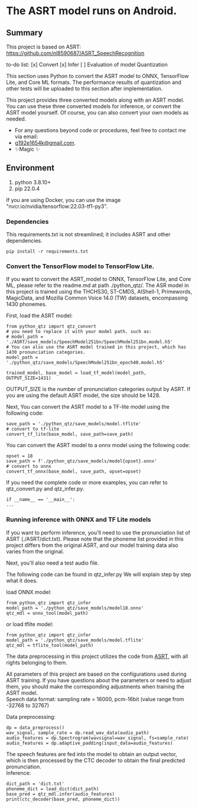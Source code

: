 # The ASRT model runs on Android.
## Summary
This project is based on ASRT:  
https://github.com/nl8590687/ASRT_SpeechRecognition

to-do list:
[x] Convert
[x] Infer
[ ] Evaluation of model Quantization

This section uses Python to convert the ASRT model to ONNX, TensorFlow Lite, and Core ML formats. The performance results of quantization and other tests will be uploaded to this section after implementation.  


This project provides three converted models along with an ASRT model. You can use these three converted models for inference, or convert the ASRT model yourself. Of course, you can also convert your own models as needed.  

- For any questions beyond code or procedures, feel free to contact me via email: 
- g192e1654k@gmail.com.
- ✨Magic ✨

## Environment
1. python 3.8.10+
2. pip 22.0.4

If you are using Docker, you can use the image "nvcr.io/nvidia/tensorflow:22.03-tf1-py3".  


### Dependencies
This requirements.txt is not streamlined; it includes ASRT and other dependencies.  
```
pip install -r requirements.txt
```

### Convert the TensorFlow model to TensorFlow Lite.
If you want to convert the ASRT_model to ONNX, TensorFlow Lite, and Core ML, please refer to the readme.md at path ./python_qtz/.
The ASR model in this project is trained using the THCHS30, ST-CMDS, AIShell-1, Primewords, MagicData, and Mozilla Common Voice 14.0 (TW) datasets, encompassing 1430 phonemes.  


First, load the ASRT model:
```
from python_qtz import qtz_convert
# you need to replace it with your model path. such as:
# model_path = './ASRT/save_models/SpeechModel251bn/SpeechModel251bn.model.h5'
# You can also use the ASRT model trained in this project, which has 1430 pronunciation categories.
model_path = './python_qtz/save_models/SpeechModel251bn_epoch40.model.h5'

trained_model, base_model = load_tf_model(model_path, OUTPUT_SIZE=1431)
```
OUTPUT_SIZE is the number of pronunciation categories output by ASRT. If you are using the default ASRT model, the size should be 1428.  

Next, You can convert the ASRT model to a TF-lite model using the following code:
```
save_path = './python_qtz/save_models/model.tflite'
# convert to tf-lite
convert_tf_lite(base_model, save_path=save_path)
```

You can convert the ASRT model to a onnx model using the following code:
```
opset = 18
save_path = f'./python_qtz/save_models/model{opset}.onnx'
# convert to onnx
convert_tf_onnx(base_model, save_path, opset=opset)
```

If you need the complete code or more examples, you can refer to qtz_convert.py and qtz_infer.py.  
```
if __name__ == '__main__':
...
```  

### Running inference with ONNX and TF Lite models
If you want to perform inference, you'll need to use the pronunciation list of ASRT (./ASRT/dict.txt). Please note that the phoneme list provided in this project differs from the original ASRT, and our model training data also varies from the original.  

Next, you'll also need a test audio file.   

The following code can be found in qtz_infer.py We will explain step by step what it does.  

load ONNX model:  
```
from python_qtz import qtz_infer
model_path = './python_qtz/save_models/model18.onnx'
qtz_mdl = onnx_tool(model_path)
```

or load tflite model:  
```
from python_qtz import qtz_infer
model_path = './python_qtz/save_models/model.tflite'
qtz_mdl = tflite_tool(model_path)
```

The data preprocessing in this project utilizes the code from [ASRT](https://github.com/nl8590687/ASRT_SpeechRecognition), with all rights belonging to them.
  
All parameters of this project are based on the configurations used during ASRT training. If you have questions about the parameters or need to adjust them, you should make the corresponding adjustments when training the ASRT model.  
Speech data format: sampling rate = 16000, pcm-16bit (value range from -32768 to 32767)

Data preprocessing:  
```
dp = data_preprocess()
wav_signal, sample_rate = dp.read_wav_data(audio_path)
audio_features = dp.Spectrogram(wavsignal=wav_signal, fs=sample_rate)
audio_features = dp.adaptive_padding(input_data=audio_features)
```

The speech features are fed into the model to obtain an output vector, which is then processed by the CTC decoder to obtain the final predicted pronunciation.  
Inference:  
```
dict_path = 'dict.txt'
phoneme_dict = load_dict(dict_path)
base_pred = qtz_mdl.infer(audio_features)
print(ctc_decoder(base_pred, phoneme_dict))
```